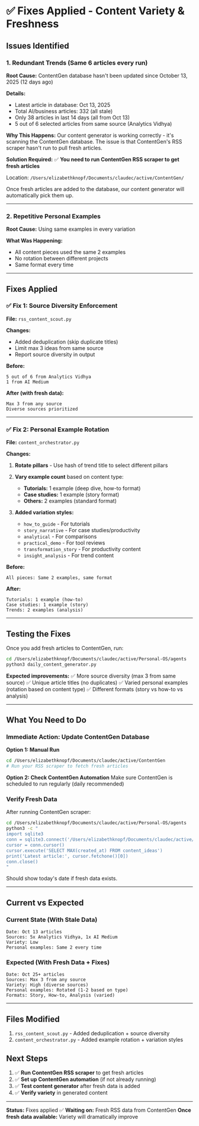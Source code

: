 # ✅ Fixes Applied - Content Variety & Freshness

## Issues Identified

### 1. Redundant Trends (Same 6 articles every run)
**Root Cause:** ContentGen database hasn't been updated since October 13, 2025 (12 days ago)

**Details:**
- Latest article in database: Oct 13, 2025
- Total AI/business articles: 332 (all stale)
- Only 38 articles in last 14 days (all from Oct 13)
- 5 out of 6 selected articles from same source (Analytics Vidhya)

**Why This Happens:**
Our content generator is working correctly - it's scanning the ContentGen database. The issue is that ContentGen's RSS scraper hasn't run to pull fresh articles.

**Solution Required:**
✅ **You need to run ContentGen RSS scraper to get fresh articles**

Location: `/Users/elizabethknopf/Documents/claudec/active/ContentGen/`

Once fresh articles are added to the database, our content generator will automatically pick them up.

---

### 2. Repetitive Personal Examples
**Root Cause:** Using same examples in every variation

**What Was Happening:**
- All content pieces used the same 2 examples
- No rotation between different projects
- Same format every time

---

## Fixes Applied

### ✅ Fix 1: Source Diversity Enforcement
**File:** `rss_content_scout.py`

**Changes:**
- Added deduplication (skip duplicate titles)
- Limit max 3 ideas from same source
- Report source diversity in output

**Before:**
```
5 out of 6 from Analytics Vidhya
1 from AI Medium
```

**After (with fresh data):**
```
Max 3 from any source
Diverse sources prioritized
```

---

### ✅ Fix 2: Personal Example Rotation
**File:** `content_orchestrator.py`

**Changes:**
1. **Rotate pillars** - Use hash of trend title to select different pillars
2. **Vary example count** based on content type:
   - **Tutorials:** 1 example (deep dive, how-to format)
   - **Case studies:** 1 example (story format)
   - **Others:** 2 examples (standard format)

3. **Added variation styles:**
   - `how_to_guide` - For tutorials
   - `story_narrative` - For case studies/productivity
   - `analytical` - For comparisons
   - `practical_demo` - For tool reviews
   - `transformation_story` - For productivity content
   - `insight_analysis` - For trend content

**Before:**
```
All pieces: Same 2 examples, same format
```

**After:**
```
Tutorials: 1 example (how-to)
Case studies: 1 example (story)
Trends: 2 examples (analysis)
```

---

## Testing the Fixes

Once you add fresh articles to ContentGen, run:

```bash
cd /Users/elizabethknopf/Documents/claudec/active/Personal-OS/agents
python3 daily_content_generator.py
```

**Expected improvements:**
✅ More source diversity (max 3 from same source)
✅ Unique article titles (no duplicates)
✅ Varied personal examples (rotation based on content type)
✅ Different formats (story vs how-to vs analysis)

---

## What You Need to Do

### Immediate Action: Update ContentGen Database

**Option 1: Manual Run**
```bash
cd /Users/elizabethknopf/Documents/claudec/active/ContentGen
# Run your RSS scraper to fetch fresh articles
```

**Option 2: Check ContentGen Automation**
Make sure ContentGen is scheduled to run regularly (daily recommended)

### Verify Fresh Data
After running ContentGen scraper:

```bash
cd /Users/elizabethknopf/Documents/claudec/active/Personal-OS/agents
python3 -c "
import sqlite3
conn = sqlite3.connect('/Users/elizabethknopf/Documents/claudec/active/ContentGen/data/database.db')
cursor = conn.cursor()
cursor.execute('SELECT MAX(created_at) FROM content_ideas')
print('Latest article:', cursor.fetchone()[0])
conn.close()
"
```

Should show today's date if fresh data exists.

---

## Current vs Expected

### Current State (With Stale Data)
```
Date: Oct 13 articles
Sources: 5x Analytics Vidhya, 1x AI Medium
Variety: Low
Personal examples: Same 2 every time
```

### Expected (With Fresh Data + Fixes)
```
Date: Oct 25+ articles
Sources: Max 3 from any source
Variety: High (diverse sources)
Personal examples: Rotated (1-2 based on type)
Formats: Story, How-to, Analysis (varied)
```

---

## Files Modified

1. `rss_content_scout.py` - Added deduplication + source diversity
2. `content_orchestrator.py` - Added example rotation + variation styles

## Next Steps

1. ✅ **Run ContentGen RSS scraper** to get fresh articles
2. ✅ **Set up ContentGen automation** (if not already running)
3. ✅ **Test content generator** after fresh data is added
4. ✅ **Verify variety** in generated content

---

**Status:** Fixes applied ✅
**Waiting on:** Fresh RSS data from ContentGen
**Once fresh data available:** Variety will dramatically improve
